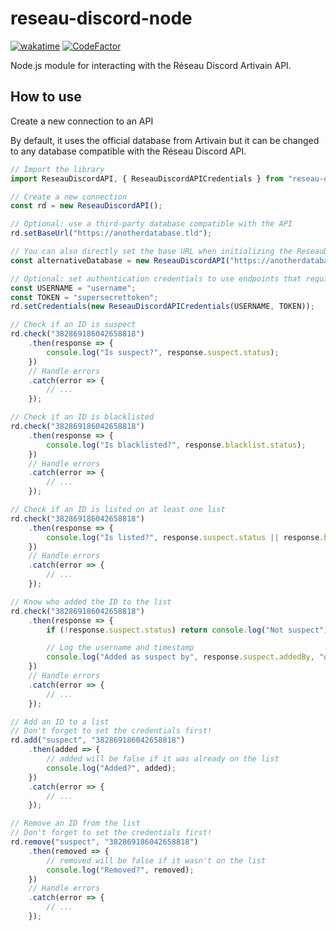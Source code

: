 # reseau-discord-node
[![wakatime](https://wakatime.com/badge/github/Artivain/reseau-discord-node.svg?style=for-the-badge)](https://wakatime.com/badge/github/Artivain/reseau-discord-node)
[![CodeFactor](https://www.codefactor.io/repository/github/artivain/reseau-discord-node/badge?style=for-the-badge)](https://www.codefactor.io/repository/github/artivain/reseau-discord-node)

Node.js module for interacting with the Réseau Discord Artivain API.

## How to use
Create a new connection to an API

By default, it uses the official database from Artivain but it can be changed to any database compatible with the Réseau Discord API.

```js
// Import the library
import ReseauDiscordAPI, { ReseauDiscordAPICredentials } from "reseau-discord";

// Create a new connection
const rd = new ReseauDiscordAPI();

// Optional: use a third-party database compatible with the API
rd.setBaseUrl("https://anotherdatabase.tld");

// You can also directly set the base URL when initializing the ReseauDiscordAPI
const alternativeDatabase = new ReseauDiscordAPI("https://anotherdatabase.tld");

// Optional: set authentication credentials to use endpoints that requires permissions
const USERNAME = "username";
const TOKEN = "supersecrettoken";
rd.setCredentials(new ReseauDiscordAPICredentials(USERNAME, TOKEN));

// Check if an ID is suspect
rd.check("382869186042658818")
	.then(response => {
		console.log("Is suspect?", response.suspect.status);
	})
	// Handle errors
	.catch(error => {
		// ...
	});

// Check if an ID is blacklisted
rd.check("382869186042658818")
	.then(response => {
		console.log("Is blacklisted?", response.blacklist.status);
	})
	// Handle errors
	.catch(error => {
		// ...
	});

// Check if an ID is listed on at least one list
rd.check("382869186042658818")
	.then(response => {
		console.log("Is listed?", response.suspect.status || response.blacklist.status);
	})
	// Handle errors
	.catch(error => {
		// ...
	});

// Know who added the ID to the list
rd.check("382869186042658818")
	.then(response => {
		if (!response.suspect.status) return console.log("Not suspect");

		// Log the username and timestamp
		console.log("Added as suspect by", response.suspect.addedBy, "on", response.suspect.since);
	})
	// Handle errors
	.catch(error => {
		// ...
	});

// Add an ID to a list
// Don't forget to set the credentials first!
rd.add("suspect", "382869186042658818")
	.then(added => {
		// added will be false if it was already on the list
		console.log("Added?", added);
	})
	.catch(error => {
		// ...
	});

// Remove an ID from the list
// Don't forget to set the credentials first!
rd.remove("suspect", "382869186042658818")
	.then(removed => {
		// removed will be false if it wasn't on the list
		console.log("Removed?", removed);
	})
	// Handle errors
	.catch(error => {
		// ...
	});
```
